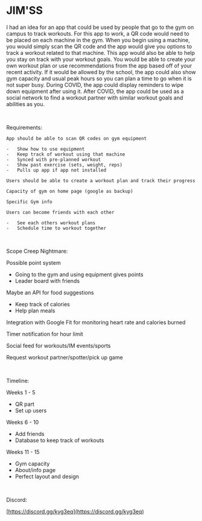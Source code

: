 # JIM'SS

I had an idea for an app that could be used by people that go to the gym
on campus to track workouts. For this app to work, a QR code would need
to be placed on each machine in the gym. When you begin using a machine,
you would simply scan the QR code and the app would give you options to
track a workout related to that machine. This app would also be able to
help you stay on track with your workout goals. You would be able to
create your own workout plan or use recommendations from the app based
off of your recent activity. If it would be allowed by the school, the
app could also show gym capacity and usual peak hours so you can plan a
time to go when it is not super busy. During COVID, the app could
display reminders to wipe down equipment after using it. After COVID,
the app could be used as a social network to find a workout partner with
similar workout goals and abilities as you.

 

Requirements:

    App should be able to scan QR codes on gym equipment

    -   Show how to use equipment
    -   Keep track of workout using that machine
    -   Synced with pre-planned workout
    -   Show past exercise (sets, weight, reps)
    -   Pulls up app if app not installed

    Users should be able to create a workout plan and track their progress

    Capacity of gym on home page (google as backup)

    Specific Gym info 

    Users can become friends with each other

    -   See each others workout plans
    -   Schedule time to workout together

 

Scope Creep Nightmare:

Possible point system

-   Going to the gym and using equipment gives points
-   Leader board with friends

Maybe an API for food suggestions

-   Keep track of calories
-   Help plan meals

Integration with Google Fit for monitoring heart rate and calories
burned

Timer notification for hour limit

Social feed for workouts/IM events/sports

Request workout partner/spotter/pick up game

 

Timeline:

Weeks 1 - 5

-   QR part
-   Set up users

Weeks 6 - 10

-   Add friends
-   Database to keep track of workouts

Weeks 11 - 15

-   Gym capacity
-   About/info page
-   Perfect layout and design

 

Discord:

[https://discord.gg/kyg3eq](https://discord.gg/kyg3eq)
